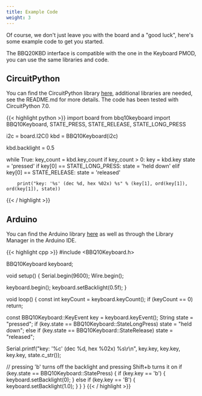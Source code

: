 ```yaml
---
title: Example Code
weight: 3
---
```


Of course, we don't just leave you with the board and a "good luck", here's some example code to get you started.

The BBQ20KBD interface is compatible with the one in the Keyboard PMOD, you can use the same libraries and code.

## CircuitPython

You can find the CircuitPython library [here](https://github.com/solderparty/arturo182_CircuitPython_BBQ10Keyboard), additional libraries are needed, see the README.md for more details. The code has been tested with CircuitPython 7.0.

{{< highlight python >}}
import board
from bbq10keyboard import BBQ10Keyboard, STATE_PRESS, STATE_RELEASE, STATE_LONG_PRESS

i2c = board.I2C()
kbd = BBQ10Keyboard(i2c)

kbd.backlight = 0.5

while True:
    key_count = kbd.key_count
    if key_count > 0:
        key = kbd.key
        state = 'pressed'
        if key[0] == STATE_LONG_PRESS:
            state = 'held down'
        elif key[0] == STATE_RELEASE:
            state = 'released'

        print("key: '%s' (dec %d, hex %02x) %s" % (key[1], ord(key[1]), ord(key[1]), state))
{{< / highlight >}}

## Arduino

You can find the Arduino library [here](https://github.com/solderparty/arduino_bbq10kbd) as well as through the Library Manager in the Arduino IDE.

{{< highlight cpp >}}
#include <BBQ10Keyboard.h>

BBQ10Keyboard keyboard;

void setup()
{
  Serial.begin(9600);
  Wire.begin();

  keyboard.begin();
  keyboard.setBacklight(0.5f);
}

void loop()
{
  const int keyCount = keyboard.keyCount();
  if (keyCount == 0)
    return;

  const BBQ10Keyboard::KeyEvent key = keyboard.keyEvent();
  String state = "pressed";
  if (key.state == BBQ10Keyboard::StateLongPress)
    state = "held down";
  else if (key.state == BBQ10Keyboard::StateRelease)
    state = "released";

  Serial.printf("key: '%c' (dec %d, hex %02x) %s\r\n", key.key, key.key, key.key, state.c_str());

  // pressing 'b' turns off the backlight and pressing Shift+b turns it on
  if (key.state == BBQ10Keyboard::StatePress) {
    if (key.key == 'b') {
      keyboard.setBacklight(0);
    } else if (key.key == 'B') {
      keyboard.setBacklight(1.0);
    }
  }
}
{{< / highlight >}}
